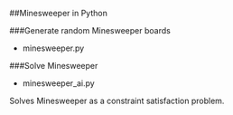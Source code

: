 ##Minesweeper in Python


###Generate random Minesweeper boards

*  minesweeper.py


###Solve Minesweeper

*  minesweeper_ai.py

Solves Minesweeper as a constraint satisfaction problem.